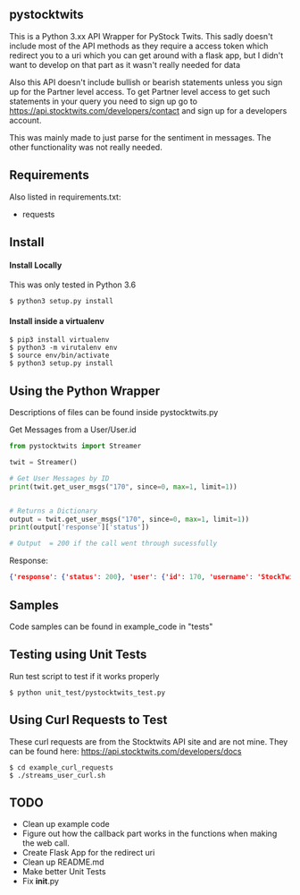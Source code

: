 ## pystocktwits

This is a Python 3.xx API Wrapper for PyStock Twits. This sadly doesn't include most of the API methods as they require a access token which redirect you to a uri which you can get around with a flask app, but I didn't want to develop on that part as it wasn't really needed for data

Also this API doesn't include bullish or bearish statements unless you sign up for the Partner level access. To get Partner level access to get such statements in your query you need to sign up go to <https://api.stocktwits.com/developers/contact> and sign up for a developers account.

This was mainly made to just parse for the sentiment in messages. The other functionality was not really needed.

## Requirements

Also listed in requirements.txt:

-   requests

## Install

#### Install Locally

This was only tested in Python 3.6

```shell
$ python3 setup.py install
```
#### Install inside a virtualenv
```shell
$ pip3 install virtualenv
$ python3 -m virutalenv env
$ source env/bin/activate
$ python3 setup.py install
```
## Using the Python Wrapper


Descriptions of files can be found inside pystocktwits.py

Get Messages from a User/User.id
```python
from pystocktwits import Streamer

twit = Streamer()

# Get User Messages by ID
print(twit.get_user_msgs("170", since=0, max=1, limit=1))


# Returns a Dictionary
output = twit.get_user_msgs("170", since=0, max=1, limit=1))
print(output['response']['status'])

# Output  = 200 if the call went through sucessfully
```
Response:
```json
{'response': {'status': 200}, 'user': {'id': 170, 'username': 'StockTwits', 'name': 'StockTwits', 'avatar_url': 'https://avatars.stocktwits.com/production/170/thumb-1537898606.png', 'avatar_url_ssl': 'https://avatars.stocktwits.com/production/170/thumb-1537898606.png', 'join_date': '2009-08-31', 'official': True, 'identity': 'Official', 'classification': ['suggested', 'official'], 'followers': 490004, 'following': 10000, 'ideas': 74259, 'watchlist_stocks_count': 17, 'like_count': 49146}, 'cursor': {'more': True, 'since': 152520810, 'max': 152520810}, 'messages': [{'id': 152520810, 'body': 'The rise of podcasts... $SPOT', 'created_at': '2019-02-02T00:10:26Z', 'user': {'id': 170, 'username': 'StockTwits', 'name': 'StockTwits', 'avatar_url': 'https://avatars.stocktwits.com/production/170/thumb-1537898606.png', 'avatar_url_ssl': 'https://avatars.stocktwits.com/production/170/thumb-1537898606.png', 'join_date': '2009-08-31', 'official': True, 'identity': 'Official', 'classification': ['suggested', 'official'], 'followers': 490004, 'following': 10000, 'ideas': 74259, 'watchlist_stocks_count': 17, 'like_count': 49146}, 'source': {'id': 2269, 'title': 'StockTwits Web', 'url': 'https://stocktwits.com'}, 'symbols': [{'id': 9076, 'symbol': 'SPOT', 'title': 'Spotify Technology S.A.', 'aliases': ['SPTF', 'SPOTIFY'], 'is_following': False, 'watchlist_count': 17405}], 'likes': {'total': 2, 'user_ids': [31814, 1325989]}, 'reshare_message': {'reshared_count': 1, 'reshared_deleted': False, 'reshared_user_deleted': False, 'parent_reshared_deleted': False, 'message': {'id': 152520718, 'body': 'Spotify is in talks to buy podcast startup Gimlet - Recode ... probably smart $spot https://www.recode.net/2019/2/1/18207198/spotify-gimlet-podcast-acquisition', 'created_at': '2019-02-02T00:08:45Z', 'user': {'id': 5, 'username': 'howardlindzon', 'name': 'Howard Lindzon', 'avatar_url': 'https://avatars.stocktwits.com/production/5/thumb-1503096790.png', 'avatar_url_ssl': 'https://avatars.stocktwits.com/production/5/thumb-1503096790.png', 'join_date': '2009-07-11', 'official': True, 'identity': 'Official', 'classification': ['suggested', 'official'], 'followers': 221231, 'following': 1689, 'ideas': 147145, 'watchlist_stocks_count': 137, 'like_count': 67007}, 'source': {'id': 1149, 'title': 'StockTwits for iOS', 'url': 'http://www.stocktwits.com/mobile'}, 'symbols': [{'id': 9076, 'symbol': 'SPOT', 'title': 'Spotify Technology S.A.', 'aliases': ['SPTF', 'SPOTIFY'], 'is_following': False, 'watchlist_count': 17405}], 'conversation': {'parent_message_id': 152520718, 'in_reply_to_message_id': None, 'parent': True, 'replies': 1}, 'links': [{'title': "Spotify is in talks to buy Gimlet. That's a big deal for the podcasting world.", 'url': 'https://www.recode.net/2019/2/1/18207198/spotify-gimlet-podcast-acquisition', 'shortened_url': 'https://www.recode.net/2019/2/1/18207198/spotify-gimlet-podcast-acquisition', 'shortened_expanded_url': 'recode.net/2019/2/1/1820719...', 'description': 'Spotify, which has been trying to branch out of the streaming music business, is getting ready to make its first big move into podcasting: It plans to buy Gimlet Media, the startup behind popular shows like Reply All.', 'image': 'https://cdn.vox-cdn.com/uploads/chorus_image/image/62977145/Gwyneth_Paltrow.0.jpg', 'created_at': '2019-02-02T00:08:45Z', 'video_url': None, 'source': {'name': 'Recode', 'website': 'https://www.recode.net'}}], 'likes': {'total': 3, 'user_ids': [170, 1325989, 1629492]}, 'mentioned_users': [], 'entities': {'sentiment': None}}}, 'mentioned_users': [], 'entities': {'sentiment': None}}]}
```

## Samples

Code samples can be found in example_code in "tests"

## Testing using Unit Tests

Run test script to test if it works properly

```shell
$ python unit_test/pystocktwits_test.py
```

## Using Curl Requests to Test

These curl requests are from the Stocktwits API site and are not mine. They can be found here: <https://api.stocktwits.com/developers/docs>

```
$ cd example_curl_requests
$ ./streams_user_curl.sh
```

## TODO

- Clean up example code
- Figure out how the callback part works in the functions when making the web call.
- Create Flask App for the redirect uri
- Clean up README.md
- Make better Unit Tests
- Fix __init__.py 
